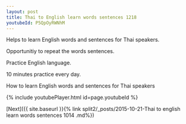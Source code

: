 ```yaml
---
layout: post
title: Thai to English learn words sentences 1218 
youtubeId: P5QpOyRWNhM
---
```

 
 
Helps to learn English words and sentences for Thai speakers.

Opportunitiy to repeat the words sentences. 

Practice English language. 
 
10 minutes practice every day. 
 
How to learn English words and sentences for Thai speakers 
 
{% include youtubePlayer.html id=page.youtubeId %}
 
 
[Next]({{ site.baseurl }}{% link  split2/_posts/2015-10-21-Thai to english learn words sentences 1014 .md%})
 
